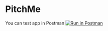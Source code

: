 # PitchMe

You can test app in Postman 
[![Run in Postman](https://run.pstmn.io/button.svg)](https://app.getpostman.com/run-collection/a57400ae553aa6154188)
